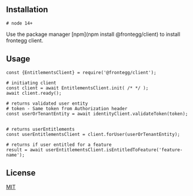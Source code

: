 ## Installation

```
# node 14+
```
Use the package manager [npm](npm install @frontegg/client) to install frontegg client.

## Usage

```EntitlementsClient
const {EntitlementsClient} = require('@frontegg/client');

# initiating client
const client = await EntitlementsClient.init( /* */ );
await client.ready();

# returns validated user entity
# token - Same token from Authorization header
const userOrTenantEntity = await identityClient.validateToken(token);


# returns userEntitlements
const userEntitlementsClient = client.forUser(userOrTenantEntity);

# returns if user entitled for a feature
result = await userEntitlementsClient.isEntitledToFeature('feature-name');

```

## License

[MIT](https://choosealicense.com/licenses/mit/)
